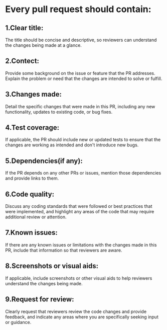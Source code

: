 # Every pull request should contain:
## 1.Clear title: 
The title should be concise and descriptive, so reviewers can understand the changes being made at a glance.

## 2.Contect:
Provide some background on the issue or feature that the PR addresses. Explain the problem or need that the changes are intended to solve or fulfill.

## 3.Changes made:
 Detail the specific changes that were made in this PR, including any new functionality, updates to existing code, or bug fixes.

## 4.Test coverage: 
If applicable, the PR should include new or updated tests to ensure that the changes are working as intended and don't introduce new bugs.

## 5.Dependencies(if any): 
If the PR depends on any other PRs or issues, mention those dependencies and provide links to them.

## 6.Code quality: 
Discuss any coding standards that were followed or best practices that were implemented, and highlight any areas of the code that may require additional review or attention.

## 7.Known issues: 
If there are any known issues or limitations with the changes made in this PR, include that information so that reviewers are aware.

## 8.Screenshots or visual aids:
 If applicable, include screenshots or other visual aids to help reviewers understand the changes being made.

## 9.Request for review: 
Clearly request that reviewers review the code changes and provide feedback, and indicate any areas where you are specifically seeking input or guidance.


